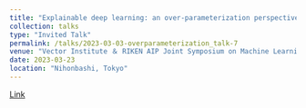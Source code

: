 ```yaml
---
title: "Explainable deep learning: an over-parameterization perspective."
collection: talks
type: "Invited Talk"
permalink: /talks/2023-03-03-overparameterization_talk-7
venue: "Vector Institute ＆ RIKEN AIP Joint Symposium on Machine Learning and Artificial Intelligence"
date: 2023-03-23
location: "Nihonbashi, Tokyo"
---
```

[Link](https://aip.riken.jp/events/event_152462/)
